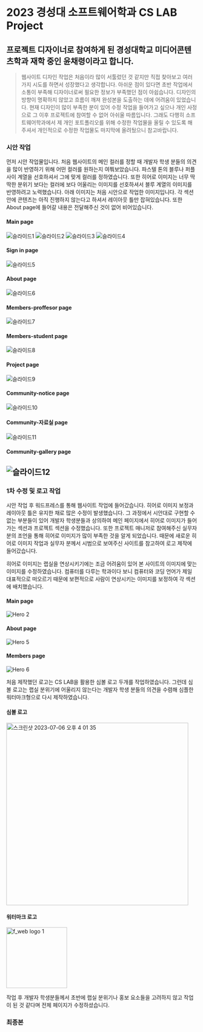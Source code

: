 # 2023 경성대 소프트웨어학과 CS LAB Project
## 프로젝트 디자이너로 참여하게 된 경성대학교 미디어콘텐츠학과 재학 중인 윤채령이라고 합니다.
>웹사이트 디자인 작업은 처음이라 많이 서툴렀던 것 같지만 직접 찾아보고 여러 가지 시도를 하면서 성장했다고 생각합니다. 아쉬운 점이 있다면 초반 작업에서 소통이 부족해 디자이너로써 필요한 정보가 부족했던 점이 아쉽습니다. 디자인의 방향이 명확하지 않았고 흐름이 깨져 완성본을 도출하는 데에 어려움이 있었습니다. 현재 디자인이 많이 부족한 분이 있어 수정 작업을 들어가고 싶으나 개인 사정으로 그 이후 프로젝트에 참여할 수 없어 아쉬울 따름입니다. 그래도 다행히 소프트웨어학과에서 제 개인 포트폴리오를 위해 수정한 작업물을 올릴 수 있도록 해주셔서 개인적으로 수정한 작업물도 마지막에 올려뒀으니 참고바랍니다.

### 시안 작업
먼저 시안 작업물입니다. 처음 웹사이트의 메인 컬러를 정할 때 개발자 학생 분들의 의견을 많이 반영하기 위해 어떤 컬러를 원하는지 여쭤보았습니다. 파스텔 톤의 블루나 퍼플 사이 계열을 선호하셔서 그에 맞게 컬러를 정하였습니다. 또한 히어로 이미지는 너무 딱딱한 분위기 보다는 컬러에 보다 어울리는 이미지를 선호하셔서 블루 계열의 이미지를 반영하려고 노력했습니다. 아래 이미지는 처음 시안으로 작업한 이미지입니다. 각 섹션 안에 콘텐츠는 아직 진행하지 않는다고 하셔서 레이아웃 틀만 잡혀있습니다. 또한 About page에 들어갈 내용은 전달해주신 것이 없어 비어있습니다.
#### Main page
![슬라이드1](https://github.com/yunchaeryeong/cs_lab/assets/127724568/534f2952-7cb7-42d7-a124-5d4948bd6650)
![슬라이드2](https://github.com/yunchaeryeong/cs_lab/assets/127724568/3838d12f-f620-4c60-be4c-a0b789e3392f)
![슬라이드3](https://github.com/yunchaeryeong/cs_lab/assets/127724568/52bcb06e-33f0-4874-b92a-ac885b1f93c3)
![슬라이드4](https://github.com/yunchaeryeong/cs_lab/assets/127724568/a64fe5b7-e075-4616-b687-3cb36134c795)
#### Sign in page
![슬라이드5](https://github.com/yunchaeryeong/cs_lab/assets/127724568/62b43f49-393d-492d-a342-046916e4196e)
#### About page
![슬라이드6](https://github.com/yunchaeryeong/cs_lab/assets/127724568/7b83a46f-ab61-473f-85cb-24142de76fbd)
#### Members-proffesor page
![슬라이드7](https://github.com/yunchaeryeong/cs_lab/assets/127724568/8f5f3386-2c9a-4ca0-bdbe-e5c79976bbc8)
#### Members-student page
![슬라이드8](https://github.com/yunchaeryeong/cs_lab/assets/127724568/949ce04a-c4e4-43ff-b954-221fe7c70dbe)
#### Project page
![슬라이드9](https://github.com/yunchaeryeong/cs_lab/assets/127724568/2a3eca02-992c-4676-b019-5386055767f5)
#### Community-notice page
![슬라이드10](https://github.com/yunchaeryeong/cs_lab/assets/127724568/b0f8b519-5f9f-4010-8459-6951f605d9dc)
#### Community-자료실 page
![슬라이드11](https://github.com/yunchaeryeong/cs_lab/assets/127724568/12c789f8-3ac5-44d8-9d83-aa4cf3f878b1)
#### Community-gallery page
![슬라이드12](https://github.com/yunchaeryeong/cs_lab/assets/127724568/64d7bf83-7a2b-42dc-bab1-096778d99ffa)
-
<div></div>

### 1차 수정 및 로고 작업
시안 작업 후 워드프레스를 통해 웹사이트 작업에 들어갔습니다. 히어로 이미지 보정과 레이아웃 틀은 유지한 채로 많은 수정이 발생했습니다. 그 과정에서 시안대로 구현할 수 없는 부분들이 있어 개발자 학생분들과 상의하여 메인 페이지에서 히어로 이미지가 들어가는 섹션과 프로젝트 섹션을 수정했습니다. 또한 프로젝트 매니저로 참여해주신 실무자 분의 조언을 통해 히어로 이미지가 많이 부족한 것을 알게 되었습니다. 때문에 새로운 히어로 이미지 작업과 실무자 분께서 시범으로 보여주신 사이트를 참고하여 로고 제작에 들어갔습니다. 

히어로 이미지는 랩실을 연상시키기에는 조금 어려움이 있어 본 사이트의 이미지에 맞는 이미지를 수정하였습니다.
컴퓨터를 다루는 학과이다 보니 컴퓨터와 코딩 언어가 제일 대표적으로 떠오르기 때문에 보편적으로 사람이 연상시키는 이미지를 보정하여 각 섹션에 배치했습니다.
#### Main page
![Hero 2](https://github.com/yunchaeryeong/cs_lab/assets/127724568/17c15338-35a7-458d-a484-2818d315dd7e)
#### About page
![Hero 5](https://github.com/yunchaeryeong/cs_lab/assets/127724568/d4e95c29-e599-4604-a334-a224e84266ce)
#### Members page
![Hero 6](https://github.com/yunchaeryeong/cs_lab/assets/127724568/1a4c2d51-963c-469d-bc22-356eb093d75b)

<div></div>
<div></div>

처음 제작했던 로고는 CS LAB을 활용한 심볼 로고 두개를 작업하였습니다. 그런데 심볼 로고는 랩실 분위기에 어울리지 않는다는 개발자 학생 분들의 의견을 수렴해 심플한 워터마크형으로 다시 제작하였습니다.
#### 심볼 로고
<img width="480" alt="스크린샷 2023-07-06 오후 4 01 35" src="https://github.com/yunchaeryeong/cs_lab/assets/127724568/099a4306-ecc1-4461-9344-d07c0d978e7e">

#### 워터마크 로고
<img width="160" alt="f_web logo 1" src="https://github.com/yunchaeryeong/cs_lab/assets/127724568/652a00ef-e040-4b05-86b9-4764b86f8917">

작업 후 개발자 학생분들께서 초반에 랩실 분위기나 홍보 요소들을 고려하지 않고 작업이 된 것 같다며 전체 페이지가 수정하셨습니다.

### 최종본
